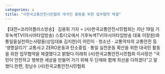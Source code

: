 ```yaml
---
categories: a
title: "사한국교통안전시민협회 대국민 활동을 위한 업무협약 체결"
---
```

【대전=코리아플러스방송】 김용휘 기자 = (사)한국교통안전시민협회는 지난 19일 기후녹색TV(아시아타임방송) 스튜디오에서 기후녹색TV(아시아타임방송 대표 이장원)와 통일을실천하는사람들(상임대표 김지현)이 어린이ㆍ청소년ㆍ교통약자의 교통안전 등 ‘생명살리기’ 교통사고 ZERO운동과 탄소중립ㆍ통일 실천운동 확산을 위한 대국민 활동을 위한 업무협약을 체결했다고 밝혔다.이래희 (사)한국교통안전시민협회 이사장은 “국민이 안전하고 행복한 세상을 만들어 가기 위해 두 단체와 함께 최선을 다하겠다”고 말했다.한편, 정남수 (사)한국교통안전시민협회